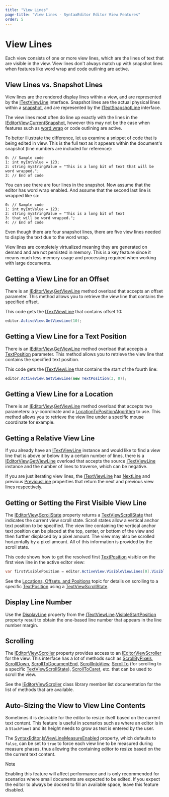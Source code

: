 ```yaml
---
title: "View Lines"
page-title: "View Lines - SyntaxEditor Editor View Features"
order: 5
---
```

# View Lines

Each view consists of one or more view lines, which are the lines of text that are visible in the view.  View lines don't always match up with snapshot lines when features like word wrap and code outlining are active.

## View Lines vs. Snapshot Lines

View lines are the rendered display lines within a view, and are represented by the [ITextViewLine](xref:ActiproSoftware.Windows.Controls.SyntaxEditor.ITextViewLine) interface.  Snapshot lines are the actual physical lines within a [snapshot](../../text-parsing/core-text/documents-snapshots-versions.md), and are represented by the [ITextSnapshotLine](xref:ActiproSoftware.Text.ITextSnapshotLine) interface.

The view lines most often do line up exactly with the lines in the [IEditorView](xref:ActiproSoftware.Windows.Controls.SyntaxEditor.IEditorView).[CurrentSnapshot](xref:ActiproSoftware.Windows.Controls.SyntaxEditor.ITextView.CurrentSnapshot), however this may not be the case when features such as [word wrap](word-wrap.md) or code outlining are active.

To better illustrate the difference, let us examine a snippet of code that is being edited in view.  This is the full text as it appears within the document's snapshot (line numbers are included for reference):

```
0: // Sample code
1: int myIntValue = 123;
2: string myStringValue = "This is a long bit of text that will be word wrapped.";
3: // End of code
```

You can see there are four lines in the snapshot.  Now assume that the editor has word wrap enabled.  And assume that the second last line is wrapped like so:

```
0: // Sample code
1: int myIntValue = 123;
2: string myStringValue = "This is a long bit of text 
3: that will be word wrapped.";
4: // End of code
```

Even though there are four snapshot lines, there are five view lines needed to display the text due to the word wrap.

View lines are completely virtualized meaning they are generated on demand and are not persisted in memory.  This is a key feature since it means much less memory usage and processing required when working with large documents.

## Getting a View Line for an Offset

There is an [IEditorView](xref:ActiproSoftware.Windows.Controls.SyntaxEditor.IEditorView).[GetViewLine](xref:ActiproSoftware.Windows.Controls.SyntaxEditor.IEditorView.GetViewLine*) method overload that accepts an offset parameter.  This method allows you to retrieve the view line that contains the specified offset.

This code gets the [ITextViewLine](xref:ActiproSoftware.Windows.Controls.SyntaxEditor.ITextViewLine) that contains offset 10:

```csharp
editor.ActiveView.GetViewLine(10);
```

## Getting a View Line for a Text Position

There is an [IEditorView](xref:ActiproSoftware.Windows.Controls.SyntaxEditor.IEditorView).[GetViewLine](xref:ActiproSoftware.Windows.Controls.SyntaxEditor.IEditorView.GetViewLine*) method overload that accepts a [TextPosition](xref:ActiproSoftware.Text.TextPosition) parameter.  This method allows you to retrieve the view line that contains the specified text position.

This code gets the [ITextViewLine](xref:ActiproSoftware.Windows.Controls.SyntaxEditor.ITextViewLine) that contains the start of the fourth line:

```csharp
editor.ActiveView.GetViewLine(new TextPosition(3, 0));
```

## Getting a View Line for a Location

There is an [IEditorView](xref:ActiproSoftware.Windows.Controls.SyntaxEditor.IEditorView).[GetViewLine](xref:ActiproSoftware.Windows.Controls.SyntaxEditor.IEditorView.GetViewLine*) method overload that accepts two parameters: a y-coordinate and a [LocationToPositionAlgorithm](xref:ActiproSoftware.Windows.Controls.SyntaxEditor.LocationToPositionAlgorithm) to use.  This method allows you to retrieve the view line under a specific mouse coordinate for example.

## Getting a Relative View Line

If you already have an [ITextViewLine](xref:ActiproSoftware.Windows.Controls.SyntaxEditor.ITextViewLine) instance and would like to find a view line that is above or below it by a certain number of lines, there is a [IEditorView](xref:ActiproSoftware.Windows.Controls.SyntaxEditor.IEditorView).[GetViewLine](xref:ActiproSoftware.Windows.Controls.SyntaxEditor.IEditorView.GetViewLine*) overload that accepts the source [ITextViewLine](xref:ActiproSoftware.Windows.Controls.SyntaxEditor.ITextViewLine) instance and the number of lines to traverse, which can be negative.

If you are just iterating view lines, the [ITextViewLine](xref:ActiproSoftware.Windows.Controls.SyntaxEditor.ITextViewLine) has [NextLine](xref:ActiproSoftware.Windows.Controls.SyntaxEditor.ITextViewLine.NextLine) and previous [PreviousLine](xref:ActiproSoftware.Windows.Controls.SyntaxEditor.ITextViewLine.PreviousLine) properties that return the next and previous view lines respectively.

## Getting or Setting the First Visible View Line

The [IEditorView](xref:ActiproSoftware.Windows.Controls.SyntaxEditor.IEditorView).[ScrollState](xref:ActiproSoftware.Windows.Controls.SyntaxEditor.ITextView.ScrollState) property returns a [TextViewScrollState](xref:ActiproSoftware.Windows.Controls.SyntaxEditor.TextViewScrollState) that indicates the current view scroll state.  Scroll states allow a vertical anchor text position to be specified.  The view line containing the vertical anchor text position can be placed at the top, center, or bottom of the view and then further displaced by a pixel amount.  The view may also be scrolled horizontally by a pixel amount.  All of this information is provided by the scroll state.

This code shows how to get the resolved first [TextPosition](xref:ActiproSoftware.Text.TextPosition) visible on the first view line in the active editor view:

```csharp
var firstVisiblePosition = editor.ActiveView.VisibleViewLines[0].VisibleStartPosition;
```

See the [Locations, Offsets, and Positions](locations-offsets-positions.md) topic for details on scrolling to a specific [TextPosition](xref:ActiproSoftware.Text.TextPosition) using a [TextViewScrollState](xref:ActiproSoftware.Windows.Controls.SyntaxEditor.TextViewScrollState).

## Display Line Number

Use the [DisplayLine](xref:ActiproSoftware.Text.TextPosition.DisplayLine) property from the [ITextViewLine](xref:ActiproSoftware.Windows.Controls.SyntaxEditor.ITextViewLine).[VisibleStartPosition](xref:ActiproSoftware.Windows.Controls.SyntaxEditor.ITextViewLine.VisibleStartPosition) property result to obtain the one-based line number that appears in the line number margin.

## Scrolling

The [IEditorView](xref:ActiproSoftware.Windows.Controls.SyntaxEditor.IEditorView).[Scroller](xref:ActiproSoftware.Windows.Controls.SyntaxEditor.IEditorView.Scroller) property provides access to an [IEditorViewScroller](xref:ActiproSoftware.Windows.Controls.SyntaxEditor.IEditorViewScroller) for the view.  This interface has a lot of methods such as [ScrollByPixels](xref:ActiproSoftware.Windows.Controls.SyntaxEditor.IEditorViewScroller.ScrollByPixels*), [ScrollDown](xref:ActiproSoftware.Windows.Controls.SyntaxEditor.IEditorViewScroller.ScrollDown*), [ScrollToDocumentEnd](xref:ActiproSoftware.Windows.Controls.SyntaxEditor.IEditorViewScroller.ScrollToDocumentEnd*), [ScrollIntoView](xref:ActiproSoftware.Windows.Controls.SyntaxEditor.IEditorViewScroller.ScrollIntoView*), [ScrollTo](xref:ActiproSoftware.Windows.Controls.SyntaxEditor.IEditorViewScroller.ScrollTo*) (for scrolling to a specific [TextViewScrollState](xref:ActiproSoftware.Windows.Controls.SyntaxEditor.TextViewScrollState)), [ScrollToCaret](xref:ActiproSoftware.Windows.Controls.SyntaxEditor.IEditorViewScroller.ScrollToCaret*), etc.  that can be used to scroll the view.

See the [IEditorViewScroller](xref:ActiproSoftware.Windows.Controls.SyntaxEditor.IEditorViewScroller) class library member list documentation for the list of methods that are available.

## Auto-Sizing the View to View Line Contents

Sometimes it is desirable for the editor to resize itself based on the current text content.  This feature is useful in scenarios such as where an editor is in a `StackPanel` and its height needs to grow as text is entered by the user.

The [SyntaxEditor](xref:ActiproSoftware.Windows.Controls.SyntaxEditor.SyntaxEditor).[IsViewLineMeasureEnabled](xref:ActiproSoftware.Windows.Controls.SyntaxEditor.SyntaxEditor.IsViewLineMeasureEnabled) property, which defaults to `false`, can be set to `true` to force each view line to be measured during measure phases, thus allowing the containing editor to resize based on the the current text content.

> [!NOTE]
> Enabling this feature will affect performance and is only recommended for scenarios where small documents are expected to be edited.  If you expect the editor to always be docked to fill an available space, leave this feature disabled.

